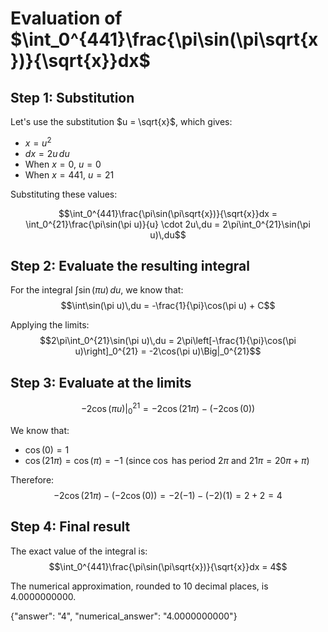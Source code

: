# Evaluation of $\int_0^{441}\frac{\pi\sin(\pi\sqrt{x})}{\sqrt{x}}dx$

## Step 1: Substitution
Let's use the substitution $u = \sqrt{x}$, which gives:
- $x = u^2$
- $dx = 2u\,du$
- When $x = 0$, $u = 0$
- When $x = 441$, $u = 21$

Substituting these values:

$$\int_0^{441}\frac{\pi\sin(\pi\sqrt{x})}{\sqrt{x}}dx = \int_0^{21}\frac{\pi\sin(\pi u)}{u} \cdot 2u\,du = 2\pi\int_0^{21}\sin(\pi u)\,du$$

## Step 2: Evaluate the resulting integral
For the integral $\int\sin(\pi u)\,du$, we know that:
$$\int\sin(\pi u)\,du = -\frac{1}{\pi}\cos(\pi u) + C$$

Applying the limits:
$$2\pi\int_0^{21}\sin(\pi u)\,du = 2\pi\left[-\frac{1}{\pi}\cos(\pi u)\right]_0^{21} = -2\cos(\pi u)\Big|_0^{21}$$

## Step 3: Evaluate at the limits
$$-2\cos(\pi u)\Big|_0^{21} = -2\cos(21\pi) - (-2\cos(0))$$

We know that:
- $\cos(0) = 1$
- $\cos(21\pi) = \cos(\pi) = -1$ (since $\cos$ has period $2\pi$ and $21\pi = 20\pi + \pi$)

Therefore:
$$-2\cos(21\pi) - (-2\cos(0)) = -2(-1) - (-2)(1) = 2 + 2 = 4$$

## Step 4: Final result
The exact value of the integral is:
$$\int_0^{441}\frac{\pi\sin(\pi\sqrt{x})}{\sqrt{x}}dx = 4$$

The numerical approximation, rounded to 10 decimal places, is $4.0000000000$.

{"answer": "4", "numerical_answer": "4.0000000000"}